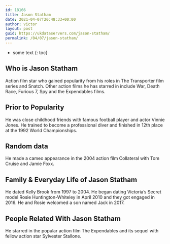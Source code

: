 ```yaml
---
id: 18166
title: Jason Statham
date: 2021-04-07T20:48:33+00:00
author: victor
layout: post
guid: https://ukdataservers.com/jason-statham/
permalink: /04/07/jason-statham/
---
```


* some text
{: toc}


## Who is Jason Statham



Action film star who gained popularity from his roles in The Transporter film series and Snatch. Other action films he has starred in include War, Death Race, Furious 7, Spy and the Expendables films. 

                
                
                
## Prior to Popularity



He was close childhood friends with famous football player and actor Vinnie Jones. He trained to become a professional diver and finished in 12th place at the 1992 World Championships. 

                
                
                
## Random data



He made a cameo appearance in the 2004 action film Collateral with Tom Cruise and Jamie Foxx. 

                
                
                
## Family & Everyday Life of Jason Statham



He dated Kelly Brook from 1997 to 2004. He began dating Victoria&#8217;s Secret model Rosie Huntington-Whiteley in April 2010 and they got engaged in 2016. He and Rosie welcomed a son named Jack in 2017. 

                
                
                
## People Related With Jason Statham



He starred in the popular action film The Expendables and its sequel with fellow action star Sylvester Stallone. 

                
              
            
          
          
          